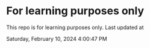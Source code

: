 # For learning purposes only
This repo is for learning purposes only.
Last updated at

Saturday, February 10, 2024 4:00:47 PM

